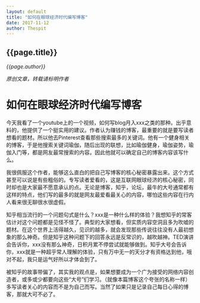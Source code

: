 ```yaml
---
layout: default
title: "如何在眼球经济时代编写博客"
date: 2017-11-12
author: Thespit
---
```

<h2>{{page.title}}</h2>

_{{page.author}}_

_原创文章，转载请标明作者_

# 如何在眼球经济时代编写博客

今天我看了一个youtube上的一个视频，如何写blog月入xxx之类的那种。出乎意料的，他提供了一个挺实用的建议。作者认为赚钱的博客，最重要的就是要写读者想看的题材。所以他去Pinterest查看那些搜索最多的关键词。他有一个健身相关的博客，于是他搜索关键词瑜伽，随后出现的联想，比如瑜伽健身，瑜伽姿势，瑜伽入门等，都是网友最常搜索的内容。因此他就可以确定自己的博客内容该写什么。

我很佩服这个作者，能够这么直白的把自己写博客的核心秘密暴露出来。这个方式甚至可以说是有些粗俗的。专写读者爱看的，这是互联网眼球经济的核心秘密，同时却也是大家最不愿意承认的点。无论是博客，知乎，论坛，最牛的大号通常都有这样的特点，他们写的最多的就是网友最爱看最关心的内容，哪怕这些内容在行内人看来很无聊很水很虚假。

知乎相当流行的一个问题句式是什么？xxx是一种什么样的体验？我想知乎的常客估计对这个问题都是见怪不怪了。典型的大家想看，但实质内容空洞且多为吹嘘的题材。在这个世界上活得越久，见识的越多，就会发现那些传说往往没有人最初想象的那么神奇。但是知乎这种问题下的回答永远是反常识的，越吹越神。TED演讲会告诉你，xxx没有那么神奇，日积月累不停尝试就能够做到。知乎大号会告诉你，xxx就是一种超乎常人理解的体验，只有万中无一的天分才有资格达到他，哦对不起，我只是运气好所以才体会到了。

被知乎的故事带偏了，其实我的观点是，如果想要成为一个广为接受的网络内容创造者，或多或少都要向这些“大号”们学习。（就像本篇博客这个夸张的名称一样）多写读者关心的内容而不是为自己而写。当然了如果只是记录自己每日心得的博客，那就大可不必了。